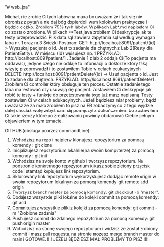 "# wsb_jpa" 

Michał, nie zrobię Ci tych labów na maxa bo uważam że i tak się nie obronisz z pytań a nie daj bóg dopierdoli wam kolokwium praktyczne i 
będzie ciężko. Zrobiłem 75% tych labów.
W plikach Lab*.md napisałem Ci co zostało zrobione. W plikach **Test.java zrobiłem Ci deskrypcje jak te testy przeprowadzić.
Plik data.sql zawiera zapytania sql według wymagań laba nr. 1 oraz nr.3
Ścieżki Postman:
GET: http://localhost:8091/patient/{id} -> Wyszukaj pacjenta o id. Jest to zadanie dla chętnych z Lab 2(Resty dla PatientEntity). W miejscu
{id} wpisujesz np. 1 PRZYKŁAD: http://localhost:8091/patient/1 . Zadanie 1 z lab 2 oddaje Ci(To pacjenta ma oddawać), jedyne czego nie oddaje
to informacji o doktorze który taką wizytę przeprowadził i to zostawiłem Tobie w celach edukacyjnych.
DELETE: http://localhost:8091/patientDelete/{id} -> Usuń pacjenta o id. Jest to zadanie dla chętnych. PRZYKŁAD: http://localhost:8091/patientDelete/1 . Zrobiłem Ci controller który obsługuje ten proces. Ostatnie zadanie tego laba ma testować czy usuwają się pacjent.
Zostawiłem Ci deskrypcje jak robić te testy + funkcje do przetestowania tego już masz napisaną. Testy zostawiam Ci w celach edukacyjnych.
Jeżeli będziesz miał problemy, bądź uważasz że za mało zrobiłem to pisz na FB zobaczymy co z tego wyjdzie dalej chociaż wolę żebyś sam się pomęczył z dokończeniem bo zostawiłem Ci takie rzeczy które po zrealizowaniu powinny obdarować Ciebie pełnym objawieniem w tym temacie.

GITHUB (obsługa poprzez commandLine):
1. Wchodzisz na repo i najpierw klonujesz repozytorium za pomocą komendy : git clone <link do repo>
2. Inicjalizujesz repozytorium lokalnie(na swoim komputerze) za pomocą komendy : git init
3. Wchodzisz na swoje konto w github i tworzysz repozytorium. Na podstronie konkretnego repozytorium klikasz sobie zielony przycisk code
i stamtąd kopiujesz link repozytorium.
4. Sklonowany link repozytorium wykorzystujesz dodając remote origin w swoim repozytorium lokalnym za pomocą komendy: git remote add origin <sklonowany link>
5. Tworzysz branch master za pomocą komendy: git checkout -b "master".
6. Dodajesz wszystkie pliki lokalne do kolejki commit za pomocą komendy: git add .
7. Commitujesz wszystkie pliki z kolejki za pomocą komendy: git commit -m "Zrobione zadania"
8. Pushujesz commit do zdalnego repozytorium za pomocą komendy: git push origin master
9. Wchodzisz na stronę swojego repozytorium i widzisz że został zrobiony commit i masz pull requesta, na stronie możesz merge branch master do main i GOTOWE.
!!!! JEŻELI BĘDZIESZ MIAŁ PROBLEMY TO PISZ !!!!
